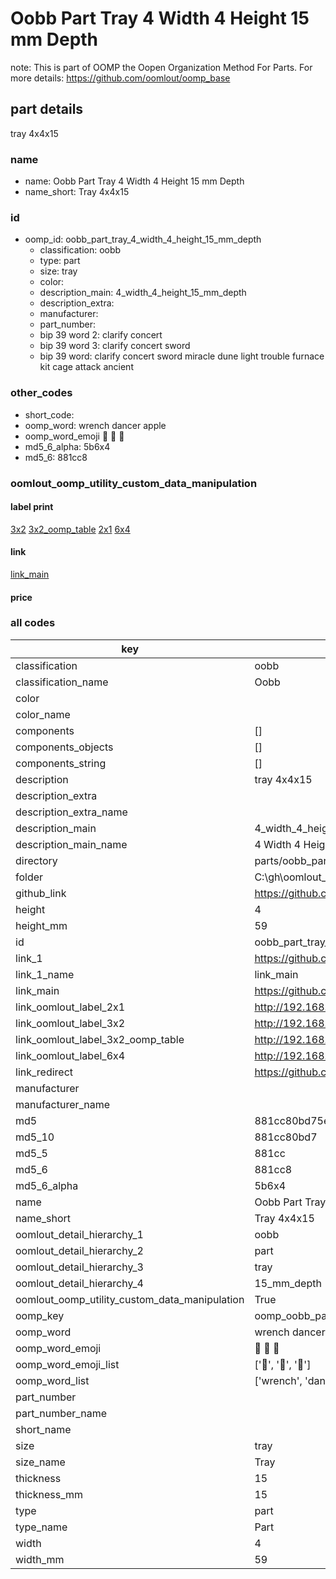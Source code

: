 # Oobb Part Tray 4 Width 4 Height 15 mm Depth  

note: This is part of OOMP the Oopen Organization Method For Parts. For more details: https://github.com/oomlout/oomp_base

##  part details
  



tray 4x4x15



### name
* name: Oobb Part Tray 4 Width 4 Height 15 mm Depth
* name_short: Tray 4x4x15 
### id
* oomp_id: oobb_part_tray_4_width_4_height_15_mm_depth
  * classification: oobb
  * type: part
  * size: tray
  * color: 
  * description_main: 4_width_4_height_15_mm_depth
  * description_extra: 
  * manufacturer: 
  * part_number: 
  * bip 39 word 2: clarify concert
  * bip 39 word 3: clarify concert sword
  * bip 39 word: clarify concert sword miracle dune light trouble furnace kit cage attack ancient

### other_codes
* short_code: 
* oomp_word: wrench dancer apple
* oomp_word_emoji :wrench: :dancer: :apple:
* md5_6_alpha: 5b6x4
* md5_6: 881cc8






### oomlout_oomp_utility_custom_data_manipulation
#### label print
[3x2](http://192.168.1.245:1112/?label=oomp%205b6x4)
[3x2_oomp_table](http://192.168.1.108:1112/?label=oomp%205b6x4)
[2x1](http://192.168.1.242:1112/?label=oomp%205b6x4)
[6x4](http://192.168.1.55:1112/?label=oomp%205b6x4)    

#### link

[link_main](https://github.com/oomlout/oomlout_oobb_version_4_generated_parts/tree/main/navigation_oomp/oobb/part/tray/4_width_4_height_15_mm_depth/part)                              

#### price







### all codes 
| key | value |  
| --- | --- |  
| classification | oobb |  
| classification_name | Oobb |  
| color |  |  
| color_name |  |  
| components | [] |  
| components_objects | [] |  
| components_string | [] |  
| description | tray 4x4x15 |  
| description_extra |  |  
| description_extra_name |  |  
| description_main | 4_width_4_height_15_mm_depth |  
| description_main_name | 4 Width 4 Height 15 mm Depth |  
| directory | parts/oobb_part_tray_4_width_4_height_15_mm_depth |  
| folder | C:\gh\oomlout_oobb_version_4_generated_parts\parts\oobb_part_tray_4_width_4_height_15_mm_depth |  
| github_link | https://github.com/oomlout/oomlout_oomp_part_src/tree/main/parts/oobb_part_tray_4_width_4_height_15_mm_depth |  
| height | 4 |  
| height_mm | 59 |  
| id | oobb_part_tray_4_width_4_height_15_mm_depth |  
| link_1 | https://github.com/oomlout/oomlout_oobb_version_4_generated_parts/tree/main/navigation_oomp/oobb/part/tray/4_width_4_height_15_mm_depth/part |  
| link_1_name | link_main |  
| link_main | https://github.com/oomlout/oomlout_oobb_version_4_generated_parts/tree/main/navigation_oomp/oobb/part/tray/4_width_4_height_15_mm_depth/part |  
| link_oomlout_label_2x1 | http://192.168.1.242:1112/?label=oomp%205b6x4 |  
| link_oomlout_label_3x2 | http://192.168.1.245:1112/?label=oomp%205b6x4 |  
| link_oomlout_label_3x2_oomp_table | http://192.168.1.108:1112/?label=oomp%205b6x4 |  
| link_oomlout_label_6x4 | http://192.168.1.55:1112/?label=oomp%205b6x4 |  
| link_redirect | https://github.com/oomlout/oomlout_oobb_version_4_generated_parts/tree/main/parts/oobb_tray_04_04_15 |  
| manufacturer |  |  
| manufacturer_name |  |  
| md5 | 881cc80bd75e5d22062208d7b88ba94f |  
| md5_10 | 881cc80bd7 |  
| md5_5 | 881cc |  
| md5_6 | 881cc8 |  
| md5_6_alpha | 5b6x4 |  
| name | Oobb Part Tray 4 Width 4 Height 15 mm Depth |  
| name_short | Tray 4x4x15  |  
| oomlout_detail_hierarchy_1 | oobb |  
| oomlout_detail_hierarchy_2 | part |  
| oomlout_detail_hierarchy_3 | tray |  
| oomlout_detail_hierarchy_4 | 15_mm_depth |  
| oomlout_oomp_utility_custom_data_manipulation | True |  
| oomp_key | oomp_oobb_part_tray_4_width_4_height_15_mm_depth |  
| oomp_word | wrench dancer apple |  
| oomp_word_emoji | :wrench: :dancer: :apple: |  
| oomp_word_emoji_list | [':wrench:', ':dancer:', ':apple:'] |  
| oomp_word_list | ['wrench', 'dancer', 'apple'] |  
| part_number |  |  
| part_number_name |  |  
| short_name |  |  
| size | tray |  
| size_name | Tray |  
| thickness | 15 |  
| thickness_mm | 15 |  
| type | part |  
| type_name | Part |  
| width | 4 |  
| width_mm | 59 |  
